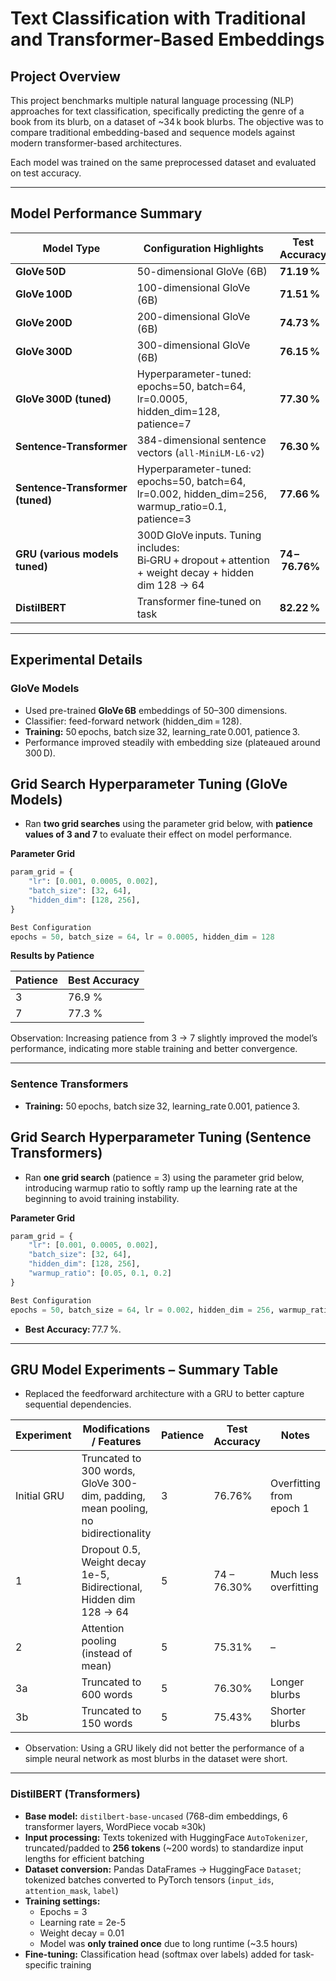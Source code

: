 # Text Classification with Traditional and Transformer-Based Embeddings

## Project Overview
This project benchmarks multiple natural language processing (NLP) approaches for text classification, specifically predicting the genre of a book from its blurb, on a dataset of ~34 k book blurbs.
The objective was to compare traditional embedding-based and sequence models against modern transformer-based architectures.

Each model was trained on the same preprocessed dataset and evaluated on test accuracy.

---

## Model Performance Summary

| Model Type | Configuration Highlights | Test Accuracy |
|-------------|--------------------------|----------------|
| **GloVe 50D** | 50-dimensional GloVe (6B) | **71.19 %** |
| **GloVe 100D** | 100-dimensional GloVe (6B) | **71.51 %** |
| **GloVe 200D** | 200-dimensional GloVe (6B) | **74.73 %** |
| **GloVe 300D** | 300-dimensional GloVe (6B) | **76.15 %** |
| **GloVe 300D (tuned)** | Hyperparameter-tuned: epochs=50, batch=64, lr=0.0005, hidden_dim=128, patience=7 | **77.30 %** |
| **Sentence‑Transformer** | 384-dimensional sentence vectors (`all‑MiniLM‑L6‑v2`) | **76.30 %** |
| **Sentence‑Transformer (tuned)** | Hyperparameter-tuned: epochs=50, batch=64, lr=0.002, hidden_dim=256, warmup_ratio=0.1, patience=3 | **77.66 %** |
| **GRU (various models tuned)** | 300D GloVe inputs. Tuning includes: Bi‑GRU + dropout + attention + weight decay + hidden dim 128 -> 64 | **74 – 76.76%** |
| **DistilBERT** | Transformer fine‑tuned on task | **82.22 %** |


---

## Experimental Details

### GloVe Models
- Used pre-trained **GloVe 6B** embeddings of 50–300 dimensions.  
- Classifier: feed-forward network (hidden_dim = 128).  
- **Training:** 50 epochs, batch size 32, learning_rate 0.001, patience 3.  
- Performance improved steadily with embedding size (plateaued around 300 D).


## Grid Search Hyperparameter Tuning (GloVe Models)

- Ran **two grid searches** using the parameter grid below, with **patience values of 3 and 7** to evaluate their effect on model performance.

**Parameter Grid**
```python
param_grid = {
    "lr": [0.001, 0.0005, 0.002],
    "batch_size": [32, 64],
    "hidden_dim": [128, 256],
}

Best Configuration
epochs = 50, batch_size = 64, lr = 0.0005, hidden_dim = 128
```

**Results by Patience**

| Patience | Best Accuracy |
| -------- | ------------- |
| 3        | 76.9 %        |
| 7        | 77.3 %        |


Observation:
Increasing patience from 3 → 7 slightly improved the model’s performance, indicating more stable training and better convergence.

---

### Sentence Transformers


- **Training:** 50 epochs, batch size 32, learning_rate 0.001, patience 3.

##  Grid Search Hyperparameter Tuning (Sentence Transformers)

- Ran **one grid search** (patience = 3) using the parameter grid below, introducing warmup ratio to softly ramp up the learning rate at the beginning to avoid training instability.

**Parameter Grid**
```python
param_grid = {
    "lr": [0.001, 0.0005, 0.002],
    "batch_size": [32, 64],
    "hidden_dim": [128, 256],
    "warmup_ratio": [0.05, 0.1, 0.2]
}

Best Configuration
epochs = 50, batch_size = 64, lr = 0.002, hidden_dim = 256, warmup_ratio = 0.1
```

- **Best Accuracy:** 77.7 %.  



---

## GRU Model Experiments – Summary Table

- Replaced the feedforward architecture with a GRU to better capture sequential dependencies.

| Experiment | Modifications / Features | Patience | Test Accuracy | Notes |
|------------|-------------------------|----------|---------------|-------|
| Initial GRU | Truncated to 300 words, GloVe 300-dim, padding, mean pooling, no bidirectionality | 3 | 76.76% | Overfitting from epoch 1 |
| 1 | Dropout 0.5, Weight decay 1e-5, Bidirectional, Hidden dim 128 → 64 | 5 | 74 – 76.30% | Much less overfitting |
| 2 | Attention pooling (instead of mean) | 5 | 75.31% | – |
| 3a | Truncated to 600 words | 5 | 76.30% | Longer blurbs |
| 3b | Truncated to 150 words | 5 | 75.43% | Shorter blurbs |

- Observation: Using a GRU likely did not better the performance of a simple neural network as most blurbs in the dataset were short.
---

### DistilBERT (Transformers)
  
- **Base model:** `distilbert-base-uncased` (768-dim embeddings, 6 transformer layers, WordPiece vocab ≈30k)  
- **Input processing:** Texts tokenized with HuggingFace `AutoTokenizer`, truncated/padded to **256 tokens** (~200 words) to standardize input lengths for efficient batching  
- **Dataset conversion:** Pandas DataFrames → HuggingFace `Dataset`; tokenized batches converted to PyTorch tensors (`input_ids`, `attention_mask`, `label`)  
- **Training settings:**  
  - Epochs = 3  
  - Learning rate = 2e-5  
  - Weight decay = 0.01  
  - Model was **only trained once** due to long runtime (~3.5 hours)  
- **Fine-tuning:** Classification head (softmax over labels) added for task-specific training


